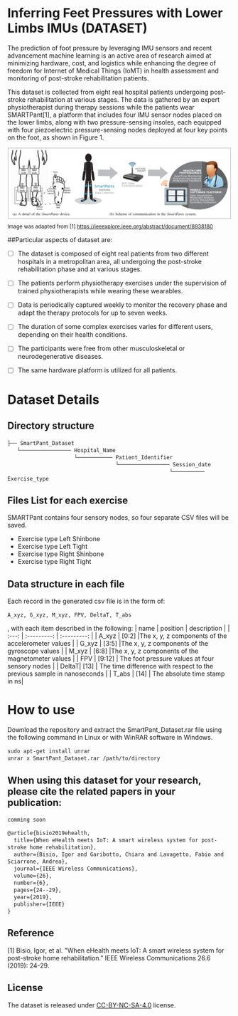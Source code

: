 # Inferring Feet Pressures with Lower Limbs IMUs (DATASET)

The prediction of foot pressure by leveraging IMU sensors and recent advancement machine learning is an active area of research aimed at minimizing hardware, cost, and 
logistics while enhancing the degree of freedom for Internet of Medical Things (IoMT) in health assessment and monitoring 
of post-stroke rehabilitation patients.

This dataset is collected from eight real hospital patients undergoing post-stroke rehabilitation at various stages. 
The data is gathered by an expert physiotherapist during therapy sessions while the patients wear SMARTPant[1], a platform
that includes four IMU sensor nodes placed on the lower limbs, along with two pressure-sensing insoles, each equipped with
four piezoelectric pressure-sensing nodes deployed at four key points on the foot, as shown in Figure 1.


![Alt text](SmartPant.png)
<sub> Image was adapted from [1] 
https://ieeexplore.ieee.org/abstract/document/8938180 </sub>

##Particular aspects of dataset are:

* [ ] The dataset is composed of eight real patients from two different hospitals in a metropolitan area, all undergoing the post-stroke rehabilitation phase and at various stages.
* [ ] The patients perform physiotherapy exercises under the supervision of trained physiotherapists while wearing these wearables.
* [ ] Data is periodically captured weekly to monitor the recovery phase and adapt the therapy protocols for up to seven weeks.
* [ ] The duration of some complex exercises varies for different users, depending on their health conditions.  
* [ ] The participants were free from other musculoskeletal or neurodegenerative diseases.
* [ ] The same hardware platform is utilized for all patients.



# Dataset Details

## Directory structure

    ├── SmartPant_Dataset                    
       └──────────────── Hospital_Name
	                     └─────────── Patient_Identifier
						              └──────────────── Session_date
									                   └────────── Exercise_type
													              
										   

## Files List for each exercise
SMARTPant contains four sensory nodes, so four separate CSV files will be saved. 
* Exercise type Left Shinbone
* Exercise type Left Tight
* Exercise type Right Shinbone
* Exercise type Right Tight

## Data structure in each file

Each record in the generated csv file is in the form of:
```
A_xyz, G_xyz, M_xyz, FPV, DeltaT, T_abs
```
, with each item described in the following:
| name  | position | description | 
| :---: | :---------: | :---------: |
| A_xyz | [0:2] |The x, y, z components of the accelerometer values |
| G_xyz | [3:5] |The x, y, z components of the gyroscope values |
| M_xyz | [6:8] |The x, y, z components of the magnetometer values |
| FPV   | [9:12] | The foot pressure values at four sensory nodes |
| DeltaT| [13] | The time difference with respect to the previous sample in nanoseconds |
| T_abs | [14] | The absolute time stamp in ns| 

# How to use
Download the repository and extract the SmartPant_Dataset.rar file using the following command in Linux or with WinRAR software in Windows.

```
sudo apt-get install unrar
unrar x SmartPant_Dataset.rar /path/to/directory 
```

## When using this dataset for your research, please cite the related papers in your publication:
```
comming soon
```
```
@article{bisio2019ehealth,
  title={When eHealth meets IoT: A smart wireless system for post-stroke home rehabilitation},
  author={Bisio, Igor and Garibotto, Chiara and Lavagetto, Fabio and Sciarrone, Andrea},
  journal={IEEE Wireless Communications},
  volume={26},
  number={6},
  pages={24--29},
  year={2019},
  publisher={IEEE}
}
```
## Reference 
[1] Bisio, Igor, et al. "When eHealth meets IoT: A smart wireless system for post-stroke 
home rehabilitation." IEEE Wireless Communications 26.6 (2019): 24-29.

## License
The dataset is released under [CC-BY-NC-SA-4.0](https://creativecommons.org/licenses/by-nc-sa/4.0/) license.
